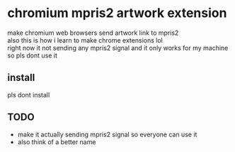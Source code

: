 # chromium mpris2 artwork extension
make chromium web browsers send artwork link to mpris2  
also this is how i learn to make chrome extensions lol  
right now it not sending any mpris2 signal and it only works for my machine so pls dont use it

## install
pls dont install

## TODO
- make it actually sending mpris2 signal so everyone can use it
- also think of a better name
